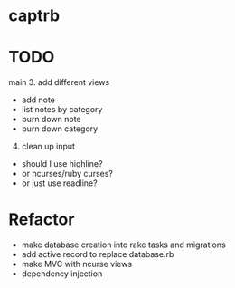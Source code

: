 # captrb


# TODO
main
3. add different views
- add note
- list notes by category
- burn down note
- burn down category


4. clean up input
- should I use highline?
- or ncurses/ruby curses?
- or just use readline?


# Refactor
- make database creation into rake tasks and migrations
- add active record to replace database.rb
- make MVC with ncurse views
- dependency injection